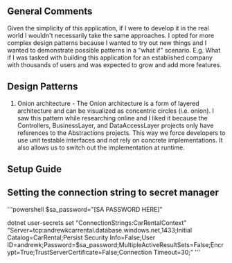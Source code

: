 ## General Comments

Given the simplicity of this application, if I were to develop it in the real world I wouldn't necessarily take the same approaches. I opted for more complex design patterns because I wanted to try out new things and I wanted to demonstrate possible patterns in a "what if" scenario. E.g. What if I was tasked with building this application for an established company with thousands of users and was expected to grow and add more features.

## Design Patterns

1. Onion architecture - The Onion architecture is a form of layered architecture and can be visualized as concentric circles (i.e. onion). I saw this pattern while researching online and I liked it because the Controllers, BusinessLayer, and DataAccessLayer projects only have references to the Abstractions projects. This way we force developers to use unit testable interfaces and not rely on concrete implementations. It also allows us to switch out the implementation at runtime.


## Setup Guide

## Setting the connection string to secret manager
'''powershell
$sa_password="[SA PASSWORD HERE]"

dotnet user-secrets set "ConnectionStrings:CarRentalContext" "Server=tcp:andrewkcarrental.database.windows.net,1433;Initial Catalog=CarRental;Persist Security Info=False;User ID=andrewk;Password=$sa_password;MultipleActiveResultSets=False;Encrypt=True;TrustServerCertificate=False;Connection Timeout=30;"
'''